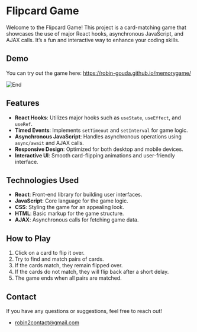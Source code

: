 # Flipcard Game

Welcome to the Flipcard Game! This project is a card-matching game that showcases the use of major React hooks, asynchronous JavaScript, and AJAX calls. It’s a fun and interactive way to enhance your coding skills.

## Demo
You can try out the game here: https://robin-gouda.github.io/memorygame/ 

![End](https://github.com/user-attachments/assets/c6e52a91-a546-4c55-9f3e-fc048735d219)


## Features
- **React Hooks**: Utilizes major hooks such as `useState`, `useEffect`, and `useRef`.
- **Timed Events**: Implements `setTimeout` and `setInterval` for game logic.
- **Asynchronous JavaScript**: Handles asynchronous operations using `async/await` and AJAX calls.
- **Responsive Design**: Optimized for both desktop and mobile devices.
- **Interactive UI**: Smooth card-flipping animations and user-friendly interface.

## Technologies Used
- **React**: Front-end library for building user interfaces.
- **JavaScript**: Core language for the game logic.
- **CSS**: Styling the game for an appealing look.
- **HTML**: Basic markup for the game structure.
- **AJAX**: Asynchronous calls for fetching game data.

## How to Play
1. Click on a card to flip it over.
2. Try to find and match pairs of cards.
3. If the cards match, they remain flipped over.
4. If the cards do not match, they will flip back after a short delay.
5. The game ends when all pairs are matched.

## Contact
If you have any questions or suggestions, feel free to reach out!
- robin2contact@gmail.com
